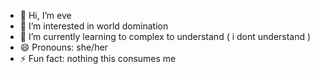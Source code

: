 - 👋 Hi, I’m eve
- 👀 I’m interested in world domination 
- 🌱 I’m currently learning to complex to understand ( i dont understand )
- 😄 Pronouns: she/her
- ⚡ Fun fact: nothing this consumes me

<!---
miragebyte/miragebyte is a ✨ special ✨ repository because its `README.md` (this file) appears on your GitHub profile.
You can click the Preview link to take a look at your changes.
--->
